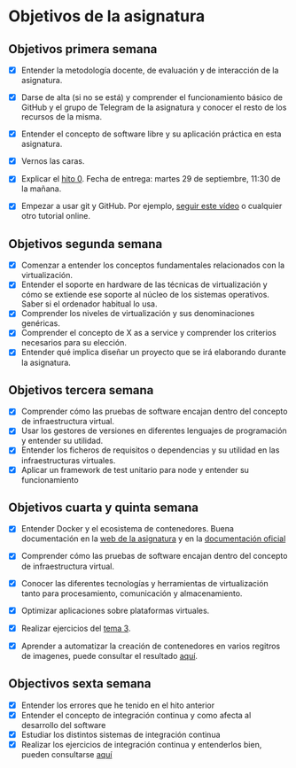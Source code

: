 # Objetivos de la asignatura

## Objetivos primera semana

- [x] Entender la metodología docente, de evaluación y de interacción de la asignatura.
- [x] Darse de alta (si no se está) y comprender el funcionamiento básico de GitHub y el grupo de Telegram de la asignatura y conocer el resto de los recursos de la misma.
- [x] Entender el concepto de software libre y su aplicación práctica en esta asignatura.
- [x] Vernos las caras.
- [x] Explicar el [hito 0](http://jj.github.io/IV/documentos/proyecto/0.Repositorio). Fecha de entrega: martes 29 de septiembre, 11:30 de la mañana.
- [x] Empezar a usar git y GitHub. Por ejemplo, [seguir este vídeo](https://www.youtube.com/watch?v=gmXyJI01qa8) o cualquier otro tutorial online.


## Objetivos segunda semana

- [x] Comenzar a entender los conceptos fundamentales relacionados con la virtualización.
- [x] Entender el soporte en hardware de las técnicas de virtualización y cómo se extiende ese soporte al núcleo de los sistemas operativos. Saber si el ordenador habitual lo usa.
- [x] Comprender los niveles de virtualización y sus denominaciones genéricas.
- [x] Comprender el concepto de X as a service y comprender los criterios necesarios para su elección.
- [x] Entender qué implica diseñar un proyecto que se irá elaborando durante la asignatura.

## Objetivos tercera semana

- [x] Comprender cómo las pruebas de software encajan dentro del concepto de infraestructura virtual.
- [x] Usar los gestores de versiones en diferentes lenguajes de programación y entender su utilidad.
- [x] Entender los ficheros de requisitos o dependencias y su utilidad en las infraestructuras virtuales.
- [x] Aplicar un framework de test unitario para node y entender su funcionamiento 

## Objetivos cuarta y quinta semana

- [x] Entender Docker y el ecosistema de contenedores. Buena documentación en la [web de la asignatura](http://jj.github.io/IV/documentos/temas/Contenedores) y en la [documentación oficial](https://docker-curriculum.com/) 
- [x] Comprender cómo las pruebas de software encajan dentro del concepto de infraestructura virtual.
- [x] Conocer las diferentes tecnologías y herramientas de virtualización tanto para procesamiento, comunicación y almacenamiento.
- [x] Optimizar aplicaciones sobre plataformas virtuales.
- [x] Realizar ejercicios del [tema 3](https://github.com/antOnioOnio/IV-autoevaluacion/blob/master/tema3.md). 
- [x] Aprender a automatizar la creación de contenedores en varios regitros de imagenes, puede consultar el resultado [aquí](https://github.com/antOnioOnio/TenisLeagueAdmin/blob/master/docs/dockerRegistry.md). 


## Objectivos sexta semana

- [x] Entender los errores que he tenido en el hito anterior
- [x] Entender el concepto de integración continua y como afecta al desarrollo del software
- [x] Estudiar los distintos sistemas de integración continua
- [x] Realizar los ejercicios de integración continua y entenderlos bien, pueden consultarse [aquí](https://github.com/antOnioOnio/IV-autoevaluacion/blob/master/integracionContinua.md)